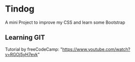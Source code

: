 # Tindog 

A mini Project to improve my CSS and learn some Bootstrap

## Learning GIT

Tutorial by freeCodeCamp: "https://www.youtube.com/watch?v=RGOj5yH7evk"